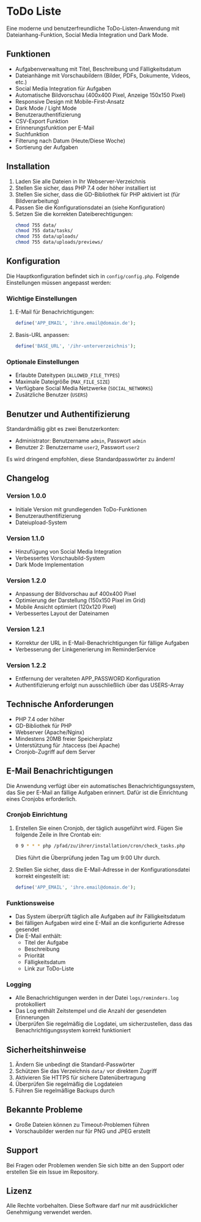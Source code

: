 # ToDo Liste

Eine moderne und benutzerfreundliche ToDo-Listen-Anwendung mit Dateianhang-Funktion, Social Media Integration und Dark Mode.

## Funktionen

- Aufgabenverwaltung mit Titel, Beschreibung und Fälligkeitsdatum
- Dateianhänge mit Vorschaubildern (Bilder, PDFs, Dokumente, Videos, etc.)
- Social Media Integration für Aufgaben
- Automatische Bildvorschau (400x400 Pixel, Anzeige 150x150 Pixel)
- Responsive Design mit Mobile-First-Ansatz
- Dark Mode / Light Mode
- Benutzerauthentifizierung
- CSV-Export Funktion
- Erinnerungsfunktion per E-Mail
- Suchfunktion
- Filterung nach Datum (Heute/Diese Woche)
- Sortierung der Aufgaben

## Installation

1. Laden Sie alle Dateien in Ihr Webserver-Verzeichnis
2. Stellen Sie sicher, dass PHP 7.4 oder höher installiert ist
3. Stellen Sie sicher, dass die GD-Bibliothek für PHP aktiviert ist (für Bildverarbeitung)
4. Passen Sie die Konfigurationsdatei an (siehe Konfiguration)
5. Setzen Sie die korrekten Dateiberechtigungen:
   ```bash
   chmod 755 data/
   chmod 755 data/tasks/
   chmod 755 data/uploads/
   chmod 755 data/uploads/previews/
   ```

## Konfiguration

Die Hauptkonfiguration befindet sich in `config/config.php`. Folgende Einstellungen müssen angepasst werden:

### Wichtige Einstellungen

1. E-Mail für Benachrichtigungen:
   ```php
   define('APP_EMAIL', 'ihre.email@domain.de');
   ```

2. Basis-URL anpassen:
   ```php
   define('BASE_URL', '/ihr-unterverzeichnis');
   ```

### Optionale Einstellungen

- Erlaubte Dateitypen (`ALLOWED_FILE_TYPES`)
- Maximale Dateigröße (`MAX_FILE_SIZE`)
- Verfügbare Social Media Netzwerke (`SOCIAL_NETWORKS`)
- Zusätzliche Benutzer (`USERS`)

## Benutzer und Authentifizierung

Standardmäßig gibt es zwei Benutzerkonten:
- Administrator: Benutzername `admin`, Passwort `admin`
- Benutzer 2: Benutzername `user2`, Passwort `user2`

Es wird dringend empfohlen, diese Standardpasswörter zu ändern!

## Changelog

### Version 1.0.0
- Initiale Version mit grundlegenden ToDo-Funktionen
- Benutzerauthentifizierung
- Dateiupload-System

### Version 1.1.0
- Hinzufügung von Social Media Integration
- Verbessertes Vorschaubild-System
- Dark Mode Implementation

### Version 1.2.0
- Anpassung der Bildvorschau auf 400x400 Pixel
- Optimierung der Darstellung (150x150 Pixel im Grid)
- Mobile Ansicht optimiert (120x120 Pixel)
- Verbessertes Layout der Dateinamen

### Version 1.2.1
- Korrektur der URL in E-Mail-Benachrichtigungen für fällige Aufgaben
- Verbesserung der Linkgenerierung im ReminderService

### Version 1.2.2
- Entfernung der veralteten APP_PASSWORD Konfiguration
- Authentifizierung erfolgt nun ausschließlich über das USERS-Array

## Technische Anforderungen

- PHP 7.4 oder höher
- GD-Bibliothek für PHP
- Webserver (Apache/Nginx)
- Mindestens 20MB freier Speicherplatz
- Unterstützung für .htaccess (bei Apache)
- Cronjob-Zugriff auf dem Server

## E-Mail Benachrichtigungen

Die Anwendung verfügt über ein automatisches Benachrichtigungssystem, das Sie per E-Mail an fällige Aufgaben erinnert. Dafür ist die Einrichtung eines Cronjobs erforderlich.

### Cronjob Einrichtung

1. Erstellen Sie einen Cronjob, der täglich ausgeführt wird. Fügen Sie folgende Zeile in Ihre Crontab ein:
   ```bash
   0 9 * * * php /pfad/zu/ihrer/installation/cron/check_tasks.php
   ```
   Dies führt die Überprüfung jeden Tag um 9:00 Uhr durch.

2. Stellen Sie sicher, dass die E-Mail-Adresse in der Konfigurationsdatei korrekt eingestellt ist:
   ```php
   define('APP_EMAIL', 'ihre.email@domain.de');
   ```

### Funktionsweise

- Das System überprüft täglich alle Aufgaben auf ihr Fälligkeitsdatum
- Bei fälligen Aufgaben wird eine E-Mail an die konfigurierte Adresse gesendet
- Die E-Mail enthält:
  - Titel der Aufgabe
  - Beschreibung
  - Priorität
  - Fälligkeitsdatum
  - Link zur ToDo-Liste

### Logging

- Alle Benachrichtigungen werden in der Datei `logs/reminders.log` protokolliert
- Das Log enthält Zeitstempel und die Anzahl der gesendeten Erinnerungen
- Überprüfen Sie regelmäßig die Logdatei, um sicherzustellen, dass das Benachrichtigungssystem korrekt funktioniert

## Sicherheitshinweise

1. Ändern Sie unbedingt die Standard-Passwörter
2. Schützen Sie das Verzeichnis `data/` vor direktem Zugriff
3. Aktivieren Sie HTTPS für sichere Datenübertragung
4. Überprüfen Sie regelmäßig die Logdateien
5. Führen Sie regelmäßige Backups durch

## Bekannte Probleme

- Große Dateien können zu Timeout-Problemen führen
- Vorschaubilder werden nur für PNG und JPEG erstellt

## Support

Bei Fragen oder Problemen wenden Sie sich bitte an den Support oder erstellen Sie ein Issue im Repository.

## Lizenz

Alle Rechte vorbehalten. Diese Software darf nur mit ausdrücklicher Genehmigung verwendet werden. 